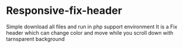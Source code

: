 # Responsive-fix-header
Simple download all files and run in php support environment
It is a Fix header which can change color and move while you scroll down with tarnsparent background
